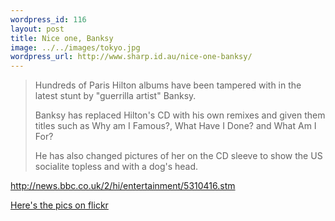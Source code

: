 ```yaml
--- 
wordpress_id: 116
layout: post
title: Nice one, Banksy
image: ../../images/tokyo.jpg
wordpress_url: http://www.sharp.id.au/nice-one-banksy/
---
```

<blockquote>Hundreds of Paris Hilton albums have been tampered with in the latest stunt by "guerrilla artist" Banksy.

Banksy has replaced Hilton's CD with his own remixes and given them titles such as Why am I Famous?, What Have I Done? and What Am I For?

He has also changed pictures of her on the CD sleeve to show the US socialite topless and with a dog's head. </blockquote>


<a href="http://news.bbc.co.uk/2/hi/entertainment/5310416.stm">http://news.bbc.co.uk/2/hi/entertainment/5310416.stm</a>

<a href="http://www.flickr.com/photos/sharl/sets/72157594266743665/">Here's the pics on flickr</a>
